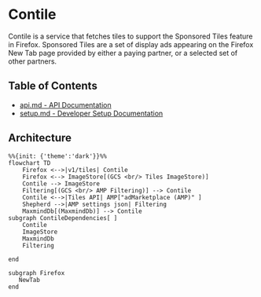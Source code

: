 # Contile

Contile is a service that fetches tiles to support the Sponsored Tiles feature in Firefox. Sponsored Tiles are a set of display ads appearing on the Firefox New Tab page provided by either a paying partner, or a selected set of other partners.

## Table of Contents
- [api.md - API Documentation][1]
- [setup.md - Developer Setup Documentation][2]

[1]: ./api.md
[2]: ./setup.md


## Architecture

```mermaid
%%{init: {'theme':'dark'}}%%
flowchart TD
    Firefox <-->|v1/tiles| Contile
    Firefox <--> ImageStore[(GCS <br/> Tiles ImageStore)]
    Contile --> ImageStore
    Filtering[(GCS <br/> AMP Filtering)] --> Contile
    Contile <-->|Tiles API| AMP["adMarketplace (AMP)" ]
    Shepherd -->|AMP settings json| Filtering
    MaxmindDb[(MaxmindDb)] --> Contile
subgraph ContileDependencies[ ]
    Contile
    ImageStore
    MaxmindDb
    Filtering

end

subgraph Firefox
   NewTab
end


```
